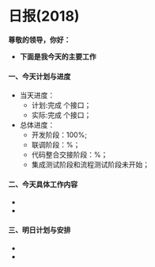 # 日报(2018)

**尊敬的领导，你好：**

* **下面是我今天的主要工作**

#### 一、今天计划与进度

* 当天进度：
	* 计划:完成 个接口；
	* 实际:完成 个接口；
* 总体进度：
	* 开发阶段：100%;
	* 联调阶段：%；
	* 代码整合交接阶段：%；
	* 集成测试阶段和流程测试阶段未开始；
	
#### 二、今天具体工作内容

* 
* 

#### 三、明日计划与安排

* 
* 